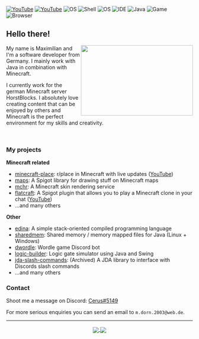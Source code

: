 <!--![Cat](https://github.com/RealCerus/RealCerus/blob/master/flying%20edina.gif?raw=true)-->
[![YouTube](https://img.shields.io/badge/YouTube-Cerusss-informational?style=flat&logo=youtube&logoColor=white&color=FF0000)](https://youtube.com/Cerusss) [![YouTube](https://img.shields.io/badge/Twitter-0cerus-informational?style=flat&logo=twitter&logoColor=white&color=019ff7)](https://twitter.com/0cerus) ![OS](https://img.shields.io/badge/OS-Arch-informational?style=flat&logo=archlinux&logoColor=white&color=777777) ![Shell](https://img.shields.io/badge/Shell-Zsh-informational?style=flat&logo=linux&logoColor=white&color=777777) ![OS](https://img.shields.io/badge/Desktop-KDE-informational?style=flat&logo=kde&logoColor=white&color=777777) ![IDE](https://img.shields.io/badge/IDE-IntelliJ-informational?style=flat&logo=intellijidea&logoColor=white&color=777777) ![Java](https://img.shields.io/badge/Lang-Java-informational?style=flat&logo=java&logoColor=white&color=777777) ![Game](https://img.shields.io/badge/Game-Minecraft-informational?style=flat&logo=mojangstudios&logoColor=white&color=777777) ![Browser](https://img.shields.io/badge/Browser-Brave-informational?style=flat&logo=brave&logoColor=white&color=777777)

## Hello there!
<img align="right" src="https://github.com/cerus/cerus/blob/master/flying%20edina.gif?raw=true" width="302" height="190" />

My name is Maximilian and I'm a software developer from Germany. I mainly work with Java in combination with Minecraft.

I currently work for the german Minecraft server HorstBlocks. I absolutely love creating content that can be enjoyed by others and Minecraft is the perfect environment for my skills and creativity.

<br>

### My projects

**Minecraft related**
- [minecraft-place](https://github.com/cerus/minecraft-place): r/place in Minecraft with live updates ([YouTube](https://www.youtube.com/watch?v=vwLOoHHjgkg))
- [maps](https://github.com/cerus/maps): A Spigot library for drawing stuff on Minecraft maps
- [mchr](https://github.com/cerus/mchr): A Minecraft skin rendering service
- [flatcraft](https://github.com/cerus/flatcraft): A Spigot plugin that allows you to play a Minecraft clone in your chat ([YouTube](https://www.youtube.com/watch?v=pwk8rcLN4j8))
- ...and many others

**Other**
- [edina](https://github.com/cerus/edina): A simple stack-oriented compiled programming language
- [sharedmem](https://github.com/cerus/sharedmem): Shared memory / memory mapped files for Java (Linux + Windows)
- [dwordle](https://github.com/cerus/dwordle): Wordle game Discord bot
- [logic-builder](https://github.com/cerus/logic-builder): Logic gate simulator using Java and Swing
- [jda-slash-commands](https://github.com/cerus/jda-slash-commands): (Archived) A JDA library to interface with Discords slash commands
- ...and many others

### Contact

Shoot me a message on Discord: [Cerus#5149](https://discord.com/users/347018538713874444)

For more serious enquiries you can send an email to `m.dorn.2003@web.de`.

---

<p align="center">
  <a href="https://github.com/anuraghazra/github-readme-stats">
    <img align="center" src="https://github-readme-stats.vercel.app/api/top-langs/?username=cerus&theme=nord&layout=compact&show_icons=true" />
  </a>
  <a href="https://github.com/anuraghazra/github-readme-stats">
    <img align="center" src="https://github-readme-stats.vercel.app/api?username=cerus&show_icons=true&include_all_commits=true&count_private=true&theme=nord" />
  </a>
</p>
